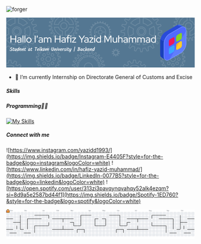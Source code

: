 ![forger](https://media1.giphy.com/media/v1.Y2lkPTc5MGI3NjExbGZodXQ0MjMxemNwcGx4M3E3M2hodDFidDdyeXIxamF3bWR3ZDl4MCZlcD12MV9pbnRlcm5hbF9naWZfYnlfaWQmY3Q9Zw/3oKIPBztGGP7CELsNG/giphy.gif)

![Hafiz](img/github-header-image%20(1).png)


- 🔭 I’m currently Internship on Directorate General of Customs and Excise
##### Skills

##### Programming🧑‍💻
[![My Skills](https://skillicons.dev/icons?i=html,java,javascript,php,nodejs,laravel,mysql,bootstrap,c,cpp,dart,go,ai,nextjs,postman,py,react,tensorflow,postgres,anaconda,aws,flask&theme=light)](https://skillicons.dev)


##### Connect with me

![https://www.instagram.com/yazidd1993/](https://img.shields.io/badge/Instagram-E4405F?style=for-the-badge&logo=instagram&logoColor=white)
![https://www.linkedin.com/in/hafiz-yazid-muhammad/](https://img.shields.io/badge/LinkedIn-0077B5?style=for-the-badge&logo=linkedin&logoColor=white)
![https://open.spotify.com/user/313zi3pavqynqvahqy52alk4ezqm?si=8d9a5e2587bd44f1](https://img.shields.io/badge/Spotify-1ED760?&style=for-the-badge&logo=spotify&logoColor=white)



<!-- ##### My Github Stats
![Yazid's GitHub stats](https://github-readme-stats.vercel.app/api?username=hafizyzd&show_icons=true&theme=dracula&hide=stars) -->


<picture>
  <source media="(prefers-color-scheme: dark)" srcset="https://raw.githubusercontent.com/hafizyzd/hafizyzd/output/pacman-contribution-graph-dark.svg">
  <source media="(prefers-color-scheme: light)" srcset="https://raw.githubusercontent.com/hafizyzd/hafizyzd/output/pacman-contribution-graph.svg">
  <img alt="pacman contribution graph" src="https://raw.githubusercontent.com/hafizyzd/hafizyzd/output/pacman-contribution-graph.svg">
</picture>